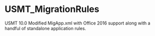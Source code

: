 # USMT_MigrationRules
USMT 10.0 Modified MigApp.xml with Office 2016 support along with a handful of standalone application rules.
